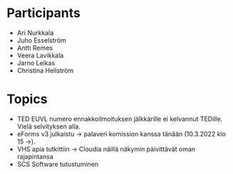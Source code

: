 # Participants

* Ari Nurkkala
* Juho Esselström
* Antti Remes
* Veera Lavikkala
* Jarno Leikas
* Christina Hellström


# Topics

* TED EUVL numero ennakkoilmoituksen jälkkärille ei kelvannut TEDille. Vielä selvityksen alla.
* eForms v3 julkaistu -> palaveri komission kanssa tänään (10.3.2022 klo 15 ->).
* VHS apia tutkittiin -> Cloudia näillä näkymin päivittävät oman rajapintansa
* SCS Software tutustuminen
